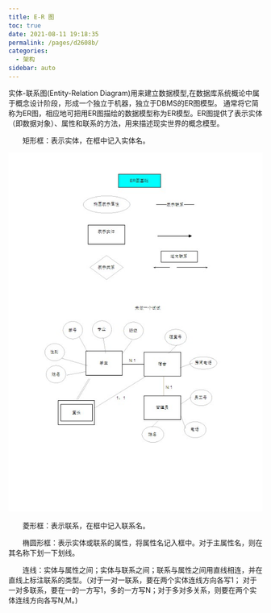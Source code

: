 ```yaml
---
title: E-R 图
toc: true
date: 2021-08-11 19:18:35
permalink: /pages/d2608b/
categories:
  - 架构
sidebar: auto
---
```


实体-联系图(Entity-Relation Diagram)用来建立数据模型,在数据库系统概论中属于概念设计阶段，形成一个独立于机器，独立于DBMS的ER图模型。 通常将它简称为ER图，相应地可把用ER图描绘的数据模型称为ER模型。ER图提供了表示实体（即数据对象）、属性和联系的方法，用来描述现实世界的概念模型。

　　矩形框：表示实体，在框中记入实体名。

![img](diagram-er/2012101019534328.jpg)

　　菱形框：表示联系，在框中记入联系名。



　　椭圆形框：表示实体或联系的属性，将属性名记入框中。对于主属性名，则在其名称下划一下划线。

 

　　连线：实体与属性之间；实体与联系之间；联系与属性之间用直线相连，并在直线上标注联系的类型。（对于一对一联系，要在两个实体连线方向各写1； 对于一对多联系，要在一的一方写1，多的一方写N；对于多对多关系，则要在两个实体连线方向各写N,M。)
